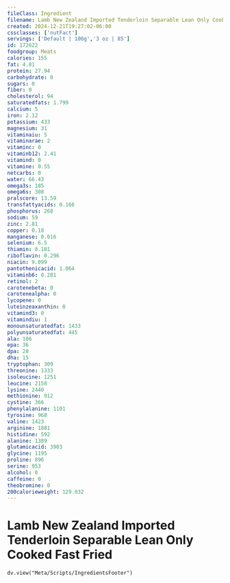 ```yaml
---
fileClass: Ingredient
filename: Lamb New Zealand Imported Tenderloin Separable Lean Only Cooked Fast Fried
created: 2024-12-21T19:27:02-06:00
cssclasses: ['nutFact']
servings: ['Default | 100g','3 oz | 85']
id: 172622
foodgroup: Meats
calories: 155
fat: 4.81
protein: 27.94
carbohydrate: 0
sugars: 0
fiber: 0
cholesterol: 94
saturatedfats: 1.799
calcium: 5
iron: 2.12
potassium: 433
magnesium: 31
vitaminaiu: 5
vitaminarae: 2
vitaminc: 0
vitaminb12: 2.41
vitamind: 0
vitamine: 0.55
netcarbs: 0
water: 66.43
omega3s: 185
omega6s: 308
pralscore: 13.59
transfattyacids: 0.166
phosphorus: 268
sodium: 59
zinc: 2.81
copper: 0.18
manganese: 0.016
selenium: 6.5
thiamin: 0.101
riboflavin: 0.296
niacin: 9.099
pantothenicacid: 1.064
vitaminb6: 0.281
retinol: 2
carotenebeta: 0
carotenealpha: 0
lycopene: 0
luteinzeaxanthin: 0
vitamind3: 0
vitamindiu: 1
monounsaturatedfat: 1433
polyunsaturatedfat: 445
ala: 106
epa: 36
dpa: 28
dha: 15
tryptophan: 309
threonine: 1333
isoleucine: 1251
leucine: 2158
lysine: 2440
methionine: 912
cystine: 366
phenylalanine: 1101
tyrosine: 968
valine: 1423
arginine: 1881
histidine: 592
alanine: 1389
glutamicacid: 3903
glycine: 1195
proline: 896
serine: 953
alcohol: 0
caffeine: 0
theobromine: 0
200calorieweight: 129.032
---
```


# Lamb New Zealand Imported Tenderloin Separable Lean Only Cooked Fast Fried

```dataviewjs
dv.view("Meta/Scripts/IngredientsFooter")
```